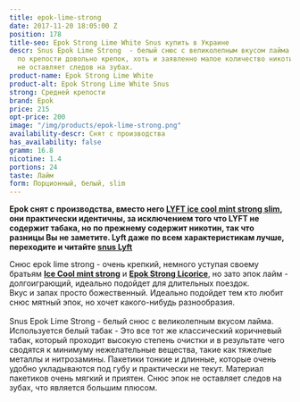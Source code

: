 ```yaml
---
title: epok-lime-strong
date: 2017-11-20 18:05:00 Z
position: 178
title-seo: Epok Strong Lime White Snus купить в Украине
descr: Snus Epok Lime Strong  - белый снюс с великолепным вкусом лайма. 24 белый пакетика,
  по крепости довольно крепок, хоть и заявленно малое количество никотина. Снюс эпок
  не оставляет следов на зубах.
product-name: Epok Strong Lime White
product-alt: Epok Strong Lime White Snus
strong: Средней крепости
brand: Epok
price: 215
opt-price: 200
image: "/img/products/epok-lime-strong.png"
availability-descr: Снят с производства
has_availability: false
gramm: 16.8
nicotine: 1.4
portions: 24
taste: Лайм
form: Порционный, белый, slim
---
```


**Epok снят с производства, вместо него [LYFT ice cool mint strong slim](/lyft-strong-ice-cool-mint-slim-all-white), они практически идентичны, за исключением того что LYFT не содержит табака, но по прежнему содержит никотин, так что разницы Вы не заметите. Lyft даже по всем характеристикам лучше, переходите и читайте [snus Lyft](/lyft-strong-ice-cool-mint-slim-all-white)**

Снюс epok lime strong - очень крепкий, немного уступая своему братьям **[Ice Cool mint strong](/epok-strong-ice-cool-mint)** и **[Epok Strong Licorice](/epok-lakrits-strong)**, но зато эпок лайм - долгоиграющий, идеально подойдет для длительных поездок.<br>
Вкус и запах просто божественный. Идеально подойдет тем кто любит снюс мятный эпок, но хочет какого-нибудь разнообразия.<br><br>
Snus Epok Lime Strong - белый снюс с великолепным вкусом лайма. Используется белый табак - Это все тот же классический коричневый табак, который проходит высокую степень очистки и в результате чего сводятся к минимуму нежелательные вещества, такие как тяжелые металлы и нитрозамины. Пакетики тонкие и длинные, которые очень удобно укладываются под губу и практически не текут. Материал пакетиков очень мягкий и приятен. Снюс эпок не оставляет следов на зубах, что является большим плюсом.